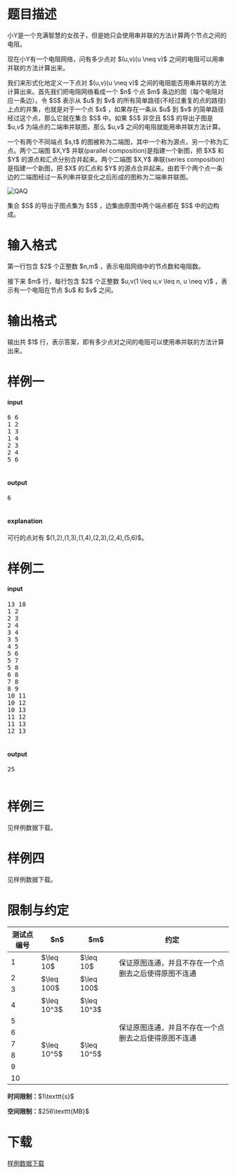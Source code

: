 # 题目描述

<p>小Y是一个充满智慧的女孩子，但是她只会使用串并联的方法计算两个节点之间的电阻。 </p>
<p>现在小Y有一个电阻网络，问有多少点对 $(u,v)(u \neq v)$ 之间的电阻可以用串并联的方法计算出来。</p>
<p>我们来形式化地定义一下点对 $(u,v)(u \neq v)$  之间的电阻能否用串并联的方法计算出来。首先我们把电阻网络看成一个 $n$ 个点 $m$ 条边的图（每个电阻对应一条边）。令 $S$ 表示从 $u$ 到 $v$ 的所有简单路径(不经过重复的点的路径)上点的并集，也就是对于一个点 $x$ ，如果存在一条从 $u$ 到 $v$ 的简单路径经过这个点，那么它就在集合  $S$ 中。如果 $S$ 非空且 $S$ 的导出子图是 $u,v$ 为端点的二端串并联图，那么 $u,v$ 之间的电阻就能用串并联方法计算。</p>
<p>一个有两个不同端点 $s,t$ 的图被称为二端图，其中一个称为源点，另一个称为汇点。两个二端图 $X,Y$ 并联(parallel composition)是指建一个新图，把 $X$ 和 $Y$ 的源点和汇点分别合并起来。两个二端图 $X,Y$ 串联(series  composition)是指建一个新图，把 $X$ 的汇点和 $Y$ 的源点合并起来。由若干个两个点一条边的二端图经过一系列串并联变化之后形成的图称为二端串并联图。 </p>
<p><img class="img-responsive center-block" src="//img.uoj.ac/problem/197/dianzu.png" alt="QAQ"/></p>
<p>集合 $S$ 的导出子图点集为 $S$ ，边集由原图中两个端点都在 $S$ 中的边构成。 </p>

# 输入格式


<p>第一行包含 $2$ 个正整数 $n,m$ ，表示电阻网络中的节点数和电阻数。</p>
<p>接下来 $m$ 行，每行包含 $2$ 个正整数 $u,v(1 \leq u,v \leq n, u \neq v)$ ，表示有一个电阻在节点 $u$ 和 $v$ 之间。</p>

# 输出格式


<p>输出共 $1$ 行，表示答案，即有多少点对之间的电阻可以使用串并联的方法计算出来。 </p>

# 样例一


<h4>input</h4>
<pre>6 6
1 2
1 3
1 4
2 3
2 4
5 6

</pre>

<h4>output</h4>
<pre>6

</pre>

<h4>explanation</h4>
<p>可行的点对有 $(1,2),(1,3),(1,4),(2,3),(2,4),(5,6)$。</p>

# 样例二


<h4>input</h4>
<pre>13 18 
1 2 
2 3 
2 4 
3 4 
3 5 
4 5 
5 6 
5 7 
5 8 
6 8 
7 8 
8 9 
10 11 
10 12 
10 13 
11 12 
11 13 
12 13

</pre>

<h4>output</h4>
<pre>25

</pre>


# 样例三


<p>见样例数据下载。</p>

# 样例四


<p>见样例数据下载。</p>

# 限制与约定


<div class="table-responsive">
    <table class="table table-bordered table-text-center table-vertical-middle"><thead><tr><th>测试点编号</th><th>$n$</th><th>$m$</th><th>约定</th></tr></thead><tbody><tr><td>1</td><td>$\leq 10$</td><td>$\leq 10$</td><td rowspan="2">保证原图连通，并且不存在一个点删去之后使得原图不连通</td></tr><tr><td>2</td><td rowspan="2">$\leq 100$</td><td rowspan="2">$\leq 100$</td></tr><tr><td>3</td><td rowspan="2"></td></tr><tr><td>4</td><td>$\leq 10^3$</td><td>$\leq 10^3$</td></tr><tr><td>5</td><td rowspan="6">$\leq 10^5$</td><td rowspan="6">$\leq 10^5$</td><td rowspan="3">保证原图连通，并且不存在一个点删去之后使得原图不连通</td></tr><tr><td>6</td></tr><tr><td>7</td></tr><tr><td>8</td><td rowspan="3"></td></tr><tr><td>9</td></tr><tr><td>10</td></tr></tbody></table></div>

<p><strong>时间限制：</strong>$1\texttt{s}$</p>
<p><strong>空间限制：</strong>$256\texttt{MB}$</p>

# 下载


<p><a href="/download.php?type=problem&amp;id=197">样例数据下载</a></p>
